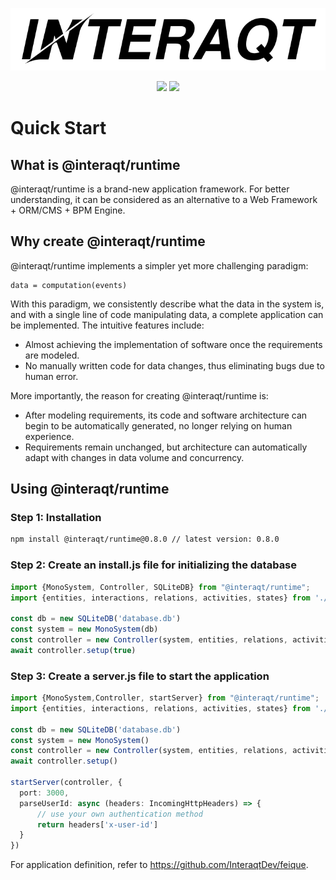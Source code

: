 <p align="center">
  <img src="../../logo.svg" />
</p>
<p align="center">
<img src="https://img.shields.io/npm/v/%40interaqt%2Fruntime" />
<img src="https://img.shields.io/npm/dt/%40interaqt/runtime" />
</p>

# Quick Start

## What is @interaqt/runtime

@interaqt/runtime is a brand-new application framework. For better understanding, it can be considered as an alternative to a Web Framework + ORM/CMS + BPM Engine.

## Why create @interaqt/runtime

@interaqt/runtime implements a simpler yet more challenging paradigm:

```
data = computation(events)
```

With this paradigm, we consistently describe what the data in the system is, and with a single line of code manipulating data, a complete application can be implemented. The intuitive features include:
- Almost achieving the implementation of software once the requirements are modeled.
- No manually written code for data changes, thus eliminating bugs due to human error.

More importantly, the reason for creating @interaqt/runtime is:
- After modeling requirements, its code and software architecture can begin to be automatically generated, no longer relying on human experience.
- Requirements remain unchanged, but architecture can automatically adapt with changes in data volume and concurrency.

## Using @interaqt/runtime

### Step 1: Installation

```bash
npm install @interaqt/runtime@0.8.0 // latest version: 0.8.0
```

### Step 2: Create an install.js file for initializing the database
```typescript
import {MonoSystem, Controller, SQLiteDB} from "@interaqt/runtime";
import {entities, interactions, relations, activities, states} from './app/index.js'

const db = new SQLiteDB('database.db')
const system = new MonoSystem(db)
const controller = new Controller(system, entities, relations, activities, interactions, states)
await controller.setup(true)
```


### Step 3: Create a server.js file to start the application

```typescript
import {MonoSystem,Controller, startServer} from "@interaqt/runtime";
import {entities, interactions, relations, activities, states} from './app/index.js'

const db = new SQLiteDB('database.db')
const system = new MonoSystem()
const controller = new Controller(system, entities, relations, activities, interactions, states)
await controller.setup()

startServer(controller, {
  port: 3000,
  parseUserId: async (headers: IncomingHttpHeaders) => {
      // use your own authentication method
      return headers['x-user-id']
  }
})
```

For application definition, refer to https://github.com/InteraqtDev/feique.
